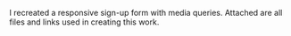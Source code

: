 I recreated a responsive sign-up form with media queries. Attached are all files and links used in creating this work.






